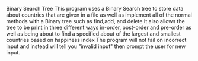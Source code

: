 Binary Search Tree
This program uses a Binary Search tree to store data about countries that are given in a file
as well as implement all of the normal methods with a Binary tree such as find,add, and delete
It also allows the tree to be print in three different ways in-order, post-order and pre-order as
well as being about to find a specified about of the largest and smallest countries based on happiness index
The program will not fail on incorrect input and instead will tell you "invalid input" then
 prompt the user for new input.
